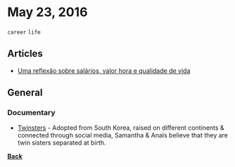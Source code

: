 # May 23, 2016

`career` `life`

## Articles
  - [Uma reflexão sobre salários, valor hora e qualidade de vida](//www.felipefialho.com/blog/2015/uma-reflexao-sobre-salarios-valor-hora-e-qualidade-de-vida)

## General

### Documentary
  - [Twinsters](//www.netflix.com/title/80047635) - Adopted from South Korea, raised on different continents & connected through social media, Samantha & Anaïs believe that they are twin sisters separated at birth.


[__Back__](../README.md)
